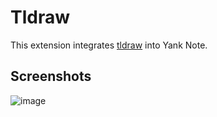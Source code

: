 # Tldraw

This extension integrates [tldraw](https://github.com/tldraw/tldraw) into Yank Note.

## Screenshots

![image](https://registry.yank-note.com/cdn/@yank-note/extension-tldraw/1.1.0/1f54e0ad-3b3f-4fe1-81c0-b6fa9aa32ae8.png)
